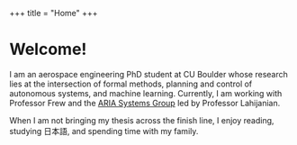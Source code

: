+++
title = "Home"
+++

# Welcome!

I am an aerospace engineering PhD student at CU Boulder whose research lies at the intersection of formal methods, planning and control of autonomous systems, and machine learning. Currently, I am working with Professor Frew and the [ARIA Systems Group](https://www.ariasystems.group/) led by Professor Lahijanian.

When I am not bringing my thesis across the finish line, I enjoy reading, studying 日本語, and spending time with my family. 
